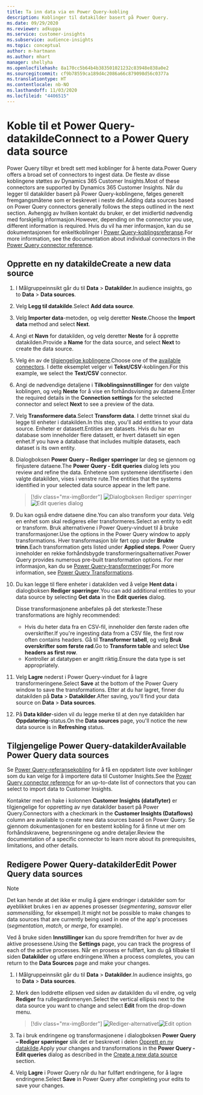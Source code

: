 ```yaml
---
title: Ta inn data via en Power Query-kobling
description: Koblinger til datakilder basert på Power Query.
ms.date: 09/29/2020
ms.reviewer: adkuppa
ms.service: customer-insights
ms.subservice: audience-insights
ms.topic: conceptual
author: m-hartmann
ms.author: mhart
manager: shellyha
ms.openlocfilehash: 8a170cc5b64b4b383501021232c83948e838a0e2
ms.sourcegitcommit: cf9b78559ca189d4c2086a66c879098d56c0377a
ms.translationtype: HT
ms.contentlocale: nb-NO
ms.lasthandoff: 11/03/2020
ms.locfileid: "4406515"
---
```

# <a name="connect-to-a-power-query-data-source"></a><span data-ttu-id="7ca8e-103">Koble til et Power Query-datakilde</span><span class="sxs-lookup"><span data-stu-id="7ca8e-103">Connect to a Power Query data source</span></span>

<span data-ttu-id="7ca8e-104">Power Query tilbyr et bredt sett med koblinger for å hente data.</span><span class="sxs-lookup"><span data-stu-id="7ca8e-104">Power Query offers a broad set of connectors to ingest data.</span></span> <span data-ttu-id="7ca8e-105">De fleste av disse koblingene støttes av Dynamics 365 Customer Insights.</span><span class="sxs-lookup"><span data-stu-id="7ca8e-105">Most of these connectors are supported by Dynamics 365 Customer Insights.</span></span> <span data-ttu-id="7ca8e-106">Når du legger til datakilder basert på Power Query-koblingene, følges generelt fremgangsmåtene som er beskrevet i neste del.</span><span class="sxs-lookup"><span data-stu-id="7ca8e-106">Adding data sources based on Power Query connectors generally follows the steps outlined in the next section.</span></span> <span data-ttu-id="7ca8e-107">Avhengig av hvilken kontakt du bruker, er det imidlertid nødvendig med forskjellig informasjon.</span><span class="sxs-lookup"><span data-stu-id="7ca8e-107">However, depending on the connector you use, different information is required.</span></span> <span data-ttu-id="7ca8e-108">Hvis du vil ha mer informasjon, kan du se dokumentasjonen for enkeltkoblinger i [Power Query-koblingsreferanse](https://docs.microsoft.com/power-query/connectors/).</span><span class="sxs-lookup"><span data-stu-id="7ca8e-108">For more information, see the documentation about individual connectors in the [Power Query connector reference](https://docs.microsoft.com/power-query/connectors/).</span></span>

## <a name="create-a-new-data-source"></a><span data-ttu-id="7ca8e-109">Opprette en ny datakilde</span><span class="sxs-lookup"><span data-stu-id="7ca8e-109">Create a new data source</span></span>

1. <span data-ttu-id="7ca8e-110">I Målgruppeinnsikt går du til **Data** > **Datakilder**.</span><span class="sxs-lookup"><span data-stu-id="7ca8e-110">In audience insights, go to **Data** > **Data sources**.</span></span>

1. <span data-ttu-id="7ca8e-111">Velg **Legg til datakilde**.</span><span class="sxs-lookup"><span data-stu-id="7ca8e-111">Select **Add data source**.</span></span>

1. <span data-ttu-id="7ca8e-112">Velg **Importer data**-metoden, og velg deretter **Neste**.</span><span class="sxs-lookup"><span data-stu-id="7ca8e-112">Choose the **Import data** method and select **Next**.</span></span>

1. <span data-ttu-id="7ca8e-113">Angi et **Navn** for datakilden, og velg deretter **Neste** for å opprette datakilden.</span><span class="sxs-lookup"><span data-stu-id="7ca8e-113">Provide a **Name** for the data source, and select **Next** to create the data source.</span></span>

1. <span data-ttu-id="7ca8e-114">Velg én av de [tilgjengelige koblingene](#available-power-query-data-sources).</span><span class="sxs-lookup"><span data-stu-id="7ca8e-114">Choose one of the [available connectors](#available-power-query-data-sources).</span></span> <span data-ttu-id="7ca8e-115">I dette eksemplet velger vi **Tekst/CSV**-koblingen.</span><span class="sxs-lookup"><span data-stu-id="7ca8e-115">For this example, we select the **Text/CSV** connector.</span></span>

1. <span data-ttu-id="7ca8e-116">Angi de nødvendige detaljene i **Tilkoblingsinnstillinger** for den valgte koblingen, og velg **Neste** for å vise en forhåndsvisning av dataene.</span><span class="sxs-lookup"><span data-stu-id="7ca8e-116">Enter the required details in the **Connection settings** for the selected connector and select **Next** to see a preview of the data.</span></span>

1. <span data-ttu-id="7ca8e-117">Velg **Transformere data**.</span><span class="sxs-lookup"><span data-stu-id="7ca8e-117">Select **Transform data**.</span></span> <span data-ttu-id="7ca8e-118">I dette trinnet skal du legge til enheter i datakilden.</span><span class="sxs-lookup"><span data-stu-id="7ca8e-118">In this step, you'll add entities to your data source.</span></span> <span data-ttu-id="7ca8e-119">Enheter er datasett.</span><span class="sxs-lookup"><span data-stu-id="7ca8e-119">Entities are datasets.</span></span> <span data-ttu-id="7ca8e-120">Hvis du har en database som inneholder flere datasett, er hvert datasett sin egen enhet.</span><span class="sxs-lookup"><span data-stu-id="7ca8e-120">If you have a database that includes multiple datasets, each dataset is its own entity.</span></span>

1. <span data-ttu-id="7ca8e-121">Dialogboksen **Power Query – Rediger spørringer** lar deg se gjennom og finjustere dataene.</span><span class="sxs-lookup"><span data-stu-id="7ca8e-121">The **Power Query - Edit queries** dialog lets you review and refine the data.</span></span> <span data-ttu-id="7ca8e-122">Enhetene som systemene identifiserte i den valgte datakilden, vises i venstre rute.</span><span class="sxs-lookup"><span data-stu-id="7ca8e-122">The entities that the systems identified in your selected data source appear in the left pane.</span></span>

   > [!div class="mx-imgBorder"]
   > <span data-ttu-id="7ca8e-123">![Dialogboksen Rediger spørringer](media/data-manager-configure-edit-queries.png "Dialogboksen Rediger spørringer")</span><span class="sxs-lookup"><span data-stu-id="7ca8e-123">![Edit queries dialog](media/data-manager-configure-edit-queries.png "Edit queries dialog")</span></span>

1. <span data-ttu-id="7ca8e-124">Du kan også endre dataene dine.</span><span class="sxs-lookup"><span data-stu-id="7ca8e-124">You can also transform your data.</span></span> <span data-ttu-id="7ca8e-125">Velg en enhet som skal redigeres eller transformeres.</span><span class="sxs-lookup"><span data-stu-id="7ca8e-125">Select an entity to edit or transform.</span></span> <span data-ttu-id="7ca8e-126">Bruk alternativene i Power Query-vinduet til å bruke transformasjoner.</span><span class="sxs-lookup"><span data-stu-id="7ca8e-126">Use the options in the Power Query window to apply transformations.</span></span> <span data-ttu-id="7ca8e-127">Hver transformasjon blir ført opp under **Brukte trinn**.</span><span class="sxs-lookup"><span data-stu-id="7ca8e-127">Each transformation gets listed under **Applied steps**.</span></span> <span data-ttu-id="7ca8e-128">Power Query inneholder en rekke forhåndsbygde transformeringsalternativer.</span><span class="sxs-lookup"><span data-stu-id="7ca8e-128">Power Query provides numerous pre-built transformation options.</span></span> <span data-ttu-id="7ca8e-129">For mer informasjon, kan du se [Power Query-transformeringer](https://docs.microsoft.com/power-query/power-query-what-is-power-query#transformations).</span><span class="sxs-lookup"><span data-stu-id="7ca8e-129">For more information, see [Power Query Transformations](https://docs.microsoft.com/power-query/power-query-what-is-power-query#transformations).</span></span>

1. <span data-ttu-id="7ca8e-130">Du kan legge til flere enheter i datakilden ved å velge **Hent data** i dialogboksen **Rediger spørringer**.</span><span class="sxs-lookup"><span data-stu-id="7ca8e-130">You can add additional entities to your data source by selecting **Get data** in the **Edit queries** dialog.</span></span>

   <span data-ttu-id="7ca8e-131">Disse transformasjonene anbefales på det sterkeste:</span><span class="sxs-lookup"><span data-stu-id="7ca8e-131">These transformations are highly recommended:</span></span>

   - <span data-ttu-id="7ca8e-132">Hvis du heter data fra en CSV-fil, inneholder den første raden ofte overskrifter.</span><span class="sxs-lookup"><span data-stu-id="7ca8e-132">If you're ingesting data from a CSV file, the first row often contains headers.</span></span> <span data-ttu-id="7ca8e-133">Gå til **Transformer tabell**, og velg **Bruk overskrifter som første rad**.</span><span class="sxs-lookup"><span data-stu-id="7ca8e-133">Go to **Transform table** and select **Use headers as first row**.</span></span>
   - <span data-ttu-id="7ca8e-134">Kontroller at datatypen er angitt riktig.</span><span class="sxs-lookup"><span data-stu-id="7ca8e-134">Ensure the data type is set appropriately.</span></span>

1. <span data-ttu-id="7ca8e-135">Velg **Lagre** nederst i Power Query-vinduet for å lagre transformeringene.</span><span class="sxs-lookup"><span data-stu-id="7ca8e-135">Select **Save** at the bottom of the Power Query window to save the transformations.</span></span> <span data-ttu-id="7ca8e-136">Etter at du har lagret, finner du datakilden på **Data** > **Datakilder**.</span><span class="sxs-lookup"><span data-stu-id="7ca8e-136">After saving, you'll find your data source on **Data** > **Data sources**.</span></span>

1. <span data-ttu-id="7ca8e-137">På **Data kilder**-siden vil du legge merke til at den nye datakilden har **Oppdatering**-status.</span><span class="sxs-lookup"><span data-stu-id="7ca8e-137">On the **Data sources** page, you'll notice the new data source is in **Refreshing** status.</span></span>

## <a name="available-power-query-data-sources"></a><span data-ttu-id="7ca8e-138">Tilgjengelige Power Query-datakilder</span><span class="sxs-lookup"><span data-stu-id="7ca8e-138">Available Power Query data sources</span></span>

<span data-ttu-id="7ca8e-139">Se [Power Query-referansekobling](https://docs.microsoft.com/power-query/connectors/) for å få en oppdatert liste over koblinger som du kan velge for å importere data til Customer Insights.</span><span class="sxs-lookup"><span data-stu-id="7ca8e-139">See the [Power Query connector reference](https://docs.microsoft.com/power-query/connectors/) for an up-to-date list of connectors that you can select to import data to Customer Insights.</span></span> 

<span data-ttu-id="7ca8e-140">Kontakter med en hake i kolonnen **Customer Insights (dataflyter)** er tilgjengelige for oppretting av nye datakilder basert på Power Query.</span><span class="sxs-lookup"><span data-stu-id="7ca8e-140">Connectors with a checkmark in the **Customer Insights (Dataflows)** column are available to create new data sources based on Power Query.</span></span> <span data-ttu-id="7ca8e-141">Se gjennom dokumentasjonen for en bestemt kobling for å finne ut mer om forhåndskravene, begrensningene og andre detaljer.</span><span class="sxs-lookup"><span data-stu-id="7ca8e-141">Review the documentation of a specific connector to learn more about its prerequisites, limitations, and other details.</span></span>

## <a name="edit-power-query-data-sources"></a><span data-ttu-id="7ca8e-142">Redigere Power Query-datakilder</span><span class="sxs-lookup"><span data-stu-id="7ca8e-142">Edit Power Query data sources</span></span>

> [!NOTE]
> <span data-ttu-id="7ca8e-143">Det kan hende at det ikke er mulig å gjøre endringer i datakilder som for øyeblikket brukes i en av appenes prosesser (*segmentering*, *samsvar* eller *sammenslåing*, for eksempel).</span><span class="sxs-lookup"><span data-stu-id="7ca8e-143">It might not be possible to make changes to data sources that are currently being used in one of the app's processes (*segmentation*, *match*, or *merge*, for example).</span></span> 
>
> <span data-ttu-id="7ca8e-144">Ved å bruke siden **Innstillinger** kan du spore fremdriften for hver av de aktive prosessene.</span><span class="sxs-lookup"><span data-stu-id="7ca8e-144">Using the **Settings** page, you can track the progress of each of the active processes.</span></span> <span data-ttu-id="7ca8e-145">Når en prosess er fullført, kan du gå tilbake til siden **Datakilder** og utføre endringene.</span><span class="sxs-lookup"><span data-stu-id="7ca8e-145">When a process completes, you can return to the **Data Sources** page and make your changes.</span></span>

1. <span data-ttu-id="7ca8e-146">I Målgruppeinnsikt går du til **Data** > **Datakilder**.</span><span class="sxs-lookup"><span data-stu-id="7ca8e-146">In audience insights, go to **Data** > **Data sources**.</span></span>

2. <span data-ttu-id="7ca8e-147">Merk den loddrette ellipsen ved siden av datakilden du vil endre, og velg **Rediger** fra rullegardinmenyen.</span><span class="sxs-lookup"><span data-stu-id="7ca8e-147">Select the vertical ellipsis next to the data source you want to change and select **Edit** from the drop-down menu.</span></span>

   > [!div class="mx-imgBorder"]
   > <span data-ttu-id="7ca8e-148">![Rediger-alternativet](media/edit-option-data-sources.png "Rediger-alternativet")</span><span class="sxs-lookup"><span data-stu-id="7ca8e-148">![Edit option](media/edit-option-data-sources.png "Edit option")</span></span>

3. <span data-ttu-id="7ca8e-149">Ta i bruk endringene og transformasjonene i dialogboksen **Power Query – Rediger spørringer** slik det er beskrevet i delen [Opprett en ny datakilde](#create-a-new-data-source).</span><span class="sxs-lookup"><span data-stu-id="7ca8e-149">Apply your changes and transformations in the **Power Query - Edit queries** dialog as described in the [Create a new data source](#create-a-new-data-source) section.</span></span>

4. <span data-ttu-id="7ca8e-150">Velg **Lagre** i Power Query når du har fullført endringene, for å lagre endringene.</span><span class="sxs-lookup"><span data-stu-id="7ca8e-150">Select **Save** in Power Query after completing your edits to save your changes.</span></span>
